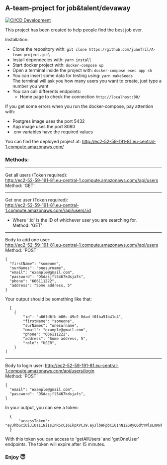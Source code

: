 ## A-team-project for job&talent/devaway

[![CI/CD Development](https://github.com/juanfril/A-team-project/actions/workflows/development.yml/badge.svg)](https://github.com/juanfril/A-team-project/actions/workflows/development.yml)

This project has been created to help people find the best job ever.

Installation:

- Clone the repository with:
  `git clone https://github.com/juanfril/A-team-project.git`\
- Install dependecies with:
  `yarn install`
- Start docker project with:
  `docker-compose up`
- Open a terminal inside the project with:
  `docker-compose exec app sh`
- You can insert some data for testing using:
  `yarn makeSeeds` </br>
  The terminal will ask you how many users you want to create, just type a number you want
- You can call differents endpoints:
  - Home page to check the connection
    `http://localhost:80/`

If you get some errors when you run the docker-compose, pay attention with:

- Postgres image uses the port 5432
- App image uses the port 8080
- .env variables have the required values

You can find the deployed project at: http://ec2-52-59-191-81.eu-central-1.compute.amazonaws.com/

### Methods:

---

Get all users (Token required): <br/>
http://ec2-52-59-191-81.eu-central-1.compute.amazonaws.com//api/users<br/>
Method: 'GET'

---

Get one user (Token required): <br/>
http://ec2-52-59-191-81.eu-central-1.compute.amazonaws.com//api/users/:id<br/>
 - Where ':id' is the ID of whichever user you are searching for.<br/>
Method: 'GET'
---

Body to add one user:<br/>
http://ec2-52-59-191-81.eu-central-1.compute.amazonaws.com//api/users<br/>
Method: 'POST'

```
{
  "firstName": "someone",
  "surNames": "onesurname",
  "email": "example@gmail.com",
  "password": "DSdasjfl5467kdsjafs",
  "phone": "666111222",
  "address": "Some address, 5"
}
```

Your output should be something like that:

```
  [
	{
		"id": "a66fd6fb-b86c-49e2-8dad-f01ba51b41c4",
		"firstName": "someone",
		"surNames": "onesurname",
		"email": "example@gmail.com",
		"phone": "666111222",
		"address": "Some address, 5",
		"role": "USER",
	}
]
```

---

Body to login user:
http://ec2-52-59-191-81.eu-central-1.compute.amazonaws.com/api/users/login<br/>
Method: 'POST'

```
{
  "email": "example@gmail.com",
  "password": "DSdasjfl5467kdsjafs",
}
```

In your output, you can see a token:

```
  {
	  "accessToken": "eyJhbGciOiJIUzI1NiIsInR5cCI6IkpXVCJ9.eyJlbWFpbCI6InN1ZGRyQGdtYWlsLmNvbSIsInBhc3N3b3JkIjoiM2VkUTJXIiwiaWF0IjoxNjUxNTcwNTI4LCJleHAiOjE2NTE1NzA1NjN9.vTCQGPs2IQ9zFHu2H2pczR6oPiKvMSxS459YmtaCM5Q"
  }
```

With this token you can access to 'getAllUsers' and 'getOneUser' endpoints. The token will expire after 15 minutes.

### Enjoy 😇

